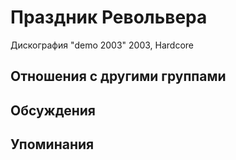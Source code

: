 # Праздник Револьвера

Дискография
"demo 2003" 2003, Hardcore

## Отношения с другими группами


## Обсуждения


## Упоминания

